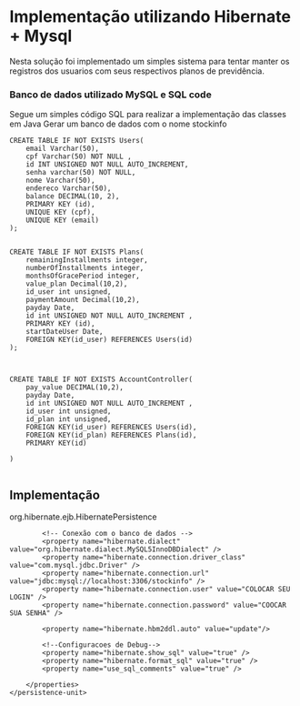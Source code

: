 # Implementação utilizando Hibernate + Mysql



Nesta solução foi implementado um simples sistema para tentar manter os registros
dos usuarios com seus respectivos planos de previdência.


### Banco de dados utilizado MySQL e SQL code

Segue um simples código SQL para  realizar a implementação das classes em Java
Gerar um banco de dados com o nome stockinfo
```
CREATE TABLE IF NOT EXISTS Users(
    email Varchar(50),
    cpf Varchar(50) NOT NULL ,
    id INT UNSIGNED NOT NULL AUTO_INCREMENT,
    senha varchar(50) NOT NULL,
    nome Varchar(50),
    endereco Varchar(50),
    balance DECIMAL(10, 2),
    PRIMARY KEY (id),
    UNIQUE KEY (cpf),
    UNIQUE KEY (email)
);


CREATE TABLE IF NOT EXISTS Plans(
    remainingInstallments integer,
    numberOfInstallments integer,
    monthsOfGracePeriod integer,
    value_plan Decimal(10,2), 
    id_user int unsigned,
    paymentAmount Decimal(10,2),
    payday Date,
    id int UNSIGNED NOT NULL AUTO_INCREMENT ,
    PRIMARY KEY (id),
    startDateUser Date,
    FOREIGN KEY(id_user) REFERENCES Users(id)
);



CREATE TABLE IF NOT EXISTS AccountController(
    pay_value DECIMAL(10,2),
    payday Date,
    id int UNSIGNED NOT NULL AUTO_INCREMENT ,
    id_user int unsigned,
    id_plan int unsigned, 
    FOREIGN KEY(id_user) REFERENCES Users(id),
    FOREIGN KEY(id_plan) REFERENCES Plans(id),
    PRIMARY KEY(id)

)


```


## Implementação 
<?xml version="1.0" encoding="UTF-8"?>
<persistence version="1.0"
	xmlns="http://java.sun.com/xml/ns/persistence" xmlns:xsi="http://www.w3.org/2001/XMLSchema-instance"
	xsi:schemaLocation="http://java.sun.com/xml/ns/persistence http://java.sun.com/xml/ns/persistence/persistence_1_0.xsd">
    <persistence-unit name="Users" transaction-type="RESOURCE_LOCAL"> 
    	<provider>org.hibernate.ejb.HibernatePersistence</provider> 
        <properties>
       		<property name="hibernate.archive.autodetection" value="class" />
       		 
            <!-- Conexão com o banco de dados -->
			<property name="hibernate.dialect" value="org.hibernate.dialect.MySQL5InnoDBDialect" />
			<property name="hibernate.connection.driver_class" value="com.mysql.jdbc.Driver" />
			<property name="hibernate.connection.url" value="jdbc:mysql://localhost:3306/stockinfo" />
			<property name="hibernate.connection.user" value="COLOCAR SEU LOGIN" />
			<property name="hibernate.connection.password" value="COOCAR SUA SENHA" />
<!--             <property name="hibernate.hbm2ddl.auto" value="create" /> -->
            <property name="hibernate.hbm2ddl.auto" value="update"/>
 
            <!--Configuracoes de Debug-->
			<property name="hibernate.show_sql" value="true" />
			<property name="hibernate.format_sql" value="true" />
			<property name="use_sql_comments" value="true" />
			
		</properties>
    </persistence-unit>
</persistence>




